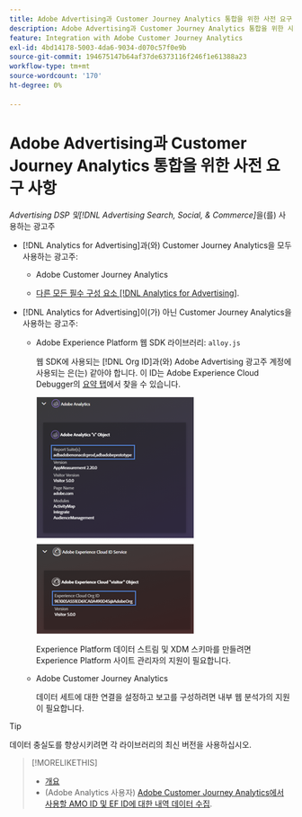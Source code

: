 ```yaml
---
title: Adobe Advertising과 Customer Journey Analytics 통합을 위한 사전 요구 사항
description: Adobe Advertising과 Customer Journey Analytics 통합을 위한 사전 요구 사항
feature: Integration with Adobe Customer Journey Analytics
exl-id: 4bd14178-5003-4da6-9034-d070c57f0e9b
source-git-commit: 194675147b64af37de6373116f246f1e61388a23
workflow-type: tm+mt
source-wordcount: '170'
ht-degree: 0%

---
```


# Adobe Advertising과 Customer Journey Analytics 통합을 위한 사전 요구 사항

*Advertising DSP 및[!DNL Advertising Search, Social, & Commerce]*&#x200B;을(를) 사용하는 광고주

* [!DNL Analytics for Advertising]과(와) Customer Journey Analytics을 모두 사용하는 광고주:

   * Adobe Customer Journey Analytics<!-- any specific version? -->

   * [다른 모든 필수 구성 요소 [!DNL Analytics for Advertising]](/help/integrations/analytics/prerequisites.md).

* [!DNL Analytics for Advertising]이(가) 아닌 Customer Journey Analytics을 사용하는 광고주:

   * Adobe Experience Platform 웹 SDK 라이브러리: `alloy.js`

     웹 SDK에 사용되는 [!DNL Org ID]과(와) Adobe Advertising 광고주 계정에 사용되는 은(는) 같아야 합니다. 이 ID는 Adobe Experience Cloud Debugger의 [요약 탭](https://experienceleague.adobe.com/docs/debugger/using-v2/summary.html)에서 찾을 수 있습니다.

     ![Experience Cloud Debugger 요약 화면](/help/integrations/assets/a4adc-debugger-summary.png)

     Experience Platform 데이터 스트림 및 XDM 스키마를 만들려면 Experience Platform 사이트 관리자의 지원이 필요합니다.

   * Adobe Customer Journey Analytics<!-- any specific version? -->

     데이터 세트에 대한 연결을 설정하고 보고를 구성하려면 내부 웹 분석가의 지원이 필요합니다.

>[!TIP]
>
>데이터 충실도를 향상시키려면 각 라이브러리의 최신 버전을 사용하십시오.

>[!MORELIKETHIS]
>
>* [개요](overview.md)
>* (Adobe Analytics 사용자) [Adobe Customer Journey Analytics에서 사용할 AMO ID 및 EF ID에 대한 내역 데이터 수집](/help/integrations/analytics/rvars-to-evars.md).

